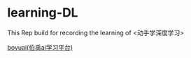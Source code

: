 # learning-DL
This Rep build for recording the learning of &lt;动手学深度学习> 

[boyuai(伯禹ai学习平台)](https://www.boyuai.com/elites/course/cZu18YmweLv10OeV/jupyter/FUT2TsxGNn4g4JY1ayb1W)
